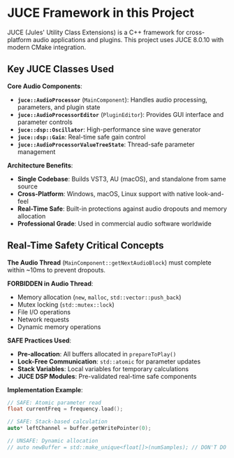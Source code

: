 # JUCE Framework in this Project

JUCE (Jules' Utility Class Extensions) is a C++ framework for cross-platform audio
applications and plugins. This project uses JUCE 8.0.10 with modern CMake integration.

## Key JUCE Classes Used

**Core Audio Components**:

- **`juce::AudioProcessor`** (`MainComponent`): Handles audio processing, parameters, and plugin state
- **`juce::AudioProcessorEditor`** (`PluginEditor`): Provides GUI interface and parameter controls
- **`juce::dsp::Oscillator`**: High-performance sine wave generator
- **`juce::dsp::Gain`**: Real-time safe gain control
- **`juce::AudioProcessorValueTreeState`**: Thread-safe parameter management

**Architecture Benefits**:

- **Single Codebase**: Builds VST3, AU (macOS), and standalone from same source
- **Cross-Platform**: Windows, macOS, Linux support with native look-and-feel  
- **Real-Time Safe**: Built-in protections against audio dropouts and memory allocation
- **Professional Grade**: Used in commercial audio software worldwide

## Real-Time Safety Critical Concepts

**The Audio Thread** (`MainComponent::getNextAudioBlock`) must complete within ~10ms to prevent dropouts.

**FORBIDDEN in Audio Thread**:

- Memory allocation (`new`, `malloc`, `std::vector::push_back`)
- Mutex locking (`std::mutex::lock`)
- File I/O operations
- Network requests
- Dynamic memory operations

**SAFE Practices Used**:

- **Pre-allocation**: All buffers allocated in `prepareToPlay()`
- **Lock-Free Communication**: `std::atomic` for parameter updates
- **Stack Variables**: Local variables for temporary calculations
- **JUCE DSP Modules**: Pre-validated real-time safe components

**Implementation Example**:

```cpp
// SAFE: Atomic parameter read
float currentFreq = frequency.load();

// SAFE: Stack-based calculation  
auto* leftChannel = buffer.getWritePointer(0);

// UNSAFE: Dynamic allocation
// auto newBuffer = std::make_unique<float[]>(numSamples); // DON'T DO THIS
```
